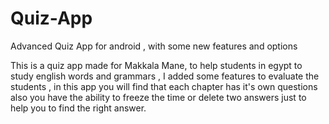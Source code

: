 # Quiz-App
Advanced Quiz App for android , with some new features and options

This is a quiz app made for Makkala Mane, to help students in egypt to study english words and grammars , I added some features to evaluate the students
, in this app you will find that each chapter has it's own questions  also you have the ability to freeze the time or delete two answers just to help you to
find the right answer.
